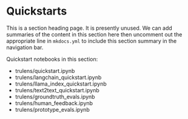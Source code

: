 # Quickstarts

This is a section heading page. It is presently unused. We can add summaries of
the content in this section here then uncomment out the appropriate line in
`mkdocs.yml` to include this section summary in the navigation bar.

Quickstart notebooks in this section:

- trulens/quickstart.ipynb
- trulens/langchain_quickstart.ipynb
- trulens/llama_index_quickstart.ipynb
- trulens/text2text_quickstart.ipynb
- trulens/groundtruth_evals.ipynb
- trulens/human_feedback.ipynb
- trulens/prototype_evals.ipynb
